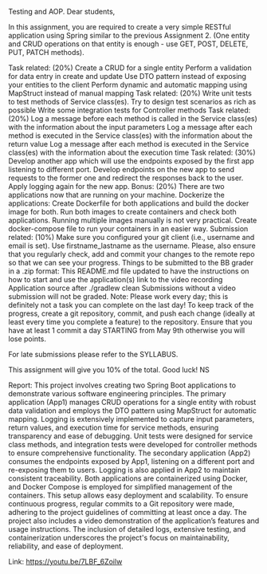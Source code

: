 Testing and AOP.
Dear students,

In this assignment, you are required to create a very simple RESTful application using Spring similar to the previous Assignment 2. (One entity and CRUD operations on that entity is enough - use GET, POST, DELETE, PUT, PATCH methods).

Task related: (20%)
Create a CRUD for a single entity
Perform a validation for data entry in create and update
Use DTO pattern instead of exposing your entities to the client
Perform dynamic and automatic mapping using MapStruct instead of manual mapping
Task related: (20%)
Write unit tests to test methods of Service class(es). Try to design test scenarios as rich as possible
Write some integration tests for Controller methods
Task related: (20%)
Log a message before each method is called in the Service class(es) with the information about the input parameters
Log a message after each method is executed in the Service class(es) with the information about the return value
Log a message after each method is executed in the Service class(es) with the information about the execution time
Task related: (30%)
Develop another app which will use the endpoints exposed by the first app listening to different port.
Develop endpoints on the new app to send requests to the former one and redirect the responses back to the user.
Apply logging again for the new app.
Bonus: (20%)
There are two applications now that are running on your machine.
Dockerize the applications:
Create Dockerfile for both applications and build the docker image for both.
Run both images to create containers and check both applications.
Running multiple images manually is not very practical. Create docker-compose file to run your containers in an easier way.
Submission related: (10%)
Make sure you configured your git client (i.e., username and email is set). Use firstname_lastname as the username.
Please, also ensure that you regularly check, add and commit your changes to the remote repo so that we can see your progress.
Things to be submitted to the BB grader in a .zip format:
This README.md file updated to have
the instructions on how to start and use the application(s)
link to the video recording
Application source after ./gradlew clean
Submissions without a video submission will not be graded.
Note: Please work every day; this is definitely not a task you can complete on the last day! To keep track of the progress, create a git repository, commit, and push each change (ideally at least every time you complete a feature) to the repository. Ensure that you have at least 1 commit a day STARTING from May 9th otherwise you will lose points.

For late submissions please refer to the SYLLABUS.

This assignment will give you 10% of the total.
Good luck!
NS

Report:
This project involves creating two Spring Boot applications to demonstrate various software engineering principles. The primary application (App1) manages CRUD operations for a single entity with robust data validation and employs the DTO pattern using MapStruct for automatic mapping. Logging is extensively implemented to capture input parameters, return values, and execution time for service methods, ensuring transparency and ease of debugging. Unit tests were designed for service class methods, and integration tests were developed for controller methods to ensure comprehensive functionality. The secondary application (App2) consumes the endpoints exposed by App1, listening on a different port and re-exposing them to users. Logging is also applied in App2 to maintain consistent traceability. Both applications are containerized using Docker, and Docker Compose is employed for simplified management of the containers. This setup allows easy deployment and scalability. To ensure continuous progress, regular commits to a Git repository were made, adhering to the project guidelines of committing at least once a day. The project also includes a video demonstration of the application’s features and usage instructions. The inclusion of detailed logs, extensive testing, and containerization underscores the project's focus on maintainability, reliability, and ease of deployment.


Link:
https://youtu.be/7LBF_6Zoilw